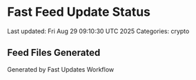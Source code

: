 # Fast Feed Update Status
Last updated: Fri Aug 29 09:10:30 UTC 2025
Categories: crypto

## Feed Files Generated

Generated by Fast Updates Workflow
